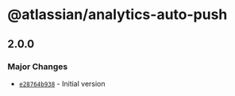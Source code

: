 # @atlassian/analytics-auto-push

## 2.0.0

### Major Changes

- [`e28764b938`](https://bitbucket.org/atlassian/atlassian-frontend/commits/e28764b938) - Initial version
